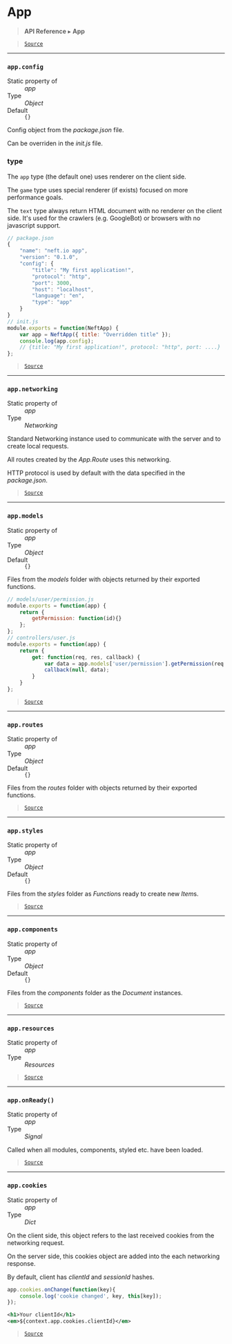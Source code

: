# App

> **API Reference** ▸ **App**

<!-- toc -->

> [`Source`](https://github.com/Neft-io/neft/blob/0b5cbd564c797c2e15986e04d6974b49dc1a8f6a/src/app/index.litcoffee)


* * * 

### `app.config`

<dl><dt>Static property of</dt><dd><i>app</i></dd><dt>Type</dt><dd><i>Object</i></dd><dt>Default</dt><dd><code>{}</code></dd></dl>

Config object from the *package.json* file.

Can be overriden in the *init.js* file.

### type

The `app` type (the default one) uses renderer on the client side.

The `game` type uses special renderer (if exists) focused on more performance goals.

The `text` type always return HTML document with no renderer on the client side.
It's used for the crawlers (e.g. GoogleBot) or browsers with no javascript support.

```javascript
// package.json
{
    "name": "neft.io app",
    "version": "0.1.0",
    "config": {
        "title": "My first application!",
        "protocol": "http",
        "port": 3000,
        "host": "localhost",
        "language": "en",
        "type": "app"
    }
}
// init.js
module.exports = function(NeftApp) {
    var app = NeftApp({ title: "Overridden title" });
    console.log(app.config);
    // {title: "My first application!", protocol: "http", port: ....}
};
```


> [`Source`](https://github.com/Neft-io/neft/blob/0b5cbd564c797c2e15986e04d6974b49dc1a8f6a/src/app/index.litcoffee)


* * * 

### `app.networking`

<dl><dt>Static property of</dt><dd><i>app</i></dd><dt>Type</dt><dd><i>Networking</i></dd></dl>

Standard Networking instance used to communicate
with the server and to create local requests.

All routes created by the *App.Route* uses this networking.

HTTP protocol is used by default with the data specified in the *package.json*.


> [`Source`](https://github.com/Neft-io/neft/blob/0b5cbd564c797c2e15986e04d6974b49dc1a8f6a/src/app/index.litcoffee#networking-appnetworking)


* * * 

### `app.models`

<dl><dt>Static property of</dt><dd><i>app</i></dd><dt>Type</dt><dd><i>Object</i></dd><dt>Default</dt><dd><code>{}</code></dd></dl>

Files from the *models* folder with objects returned by their exported functions.

```javascript
// models/user/permission.js
module.exports = function(app) {
    return {
        getPermission: function(id){}
    };
};
// controllers/user.js
module.exports = function(app) {
    return {
        get: function(req, res, callback) {
            var data = app.models['user/permission'].getPermission(req.params.userId);
            callback(null, data);
        }
    }
};
```


> [`Source`](https://github.com/Neft-io/neft/blob/0b5cbd564c797c2e15986e04d6974b49dc1a8f6a/src/app/index.litcoffee#object-appmodels--)


* * * 

### `app.routes`

<dl><dt>Static property of</dt><dd><i>app</i></dd><dt>Type</dt><dd><i>Object</i></dd><dt>Default</dt><dd><code>{}</code></dd></dl>

Files from the *routes* folder with objects returned by their exported functions.


> [`Source`](https://github.com/Neft-io/neft/blob/0b5cbd564c797c2e15986e04d6974b49dc1a8f6a/src/app/index.litcoffee#object-approutes--)


* * * 

### `app.styles`

<dl><dt>Static property of</dt><dd><i>app</i></dd><dt>Type</dt><dd><i>Object</i></dd><dt>Default</dt><dd><code>{}</code></dd></dl>

Files from the *styles* folder as *Function*s
ready to create new *Item*s.


> [`Source`](https://github.com/Neft-io/neft/blob/0b5cbd564c797c2e15986e04d6974b49dc1a8f6a/src/app/index.litcoffee#object-appstyles--)


* * * 

### `app.components`

<dl><dt>Static property of</dt><dd><i>app</i></dd><dt>Type</dt><dd><i>Object</i></dd><dt>Default</dt><dd><code>{}</code></dd></dl>

Files from the *components* folder as the *Document* instances.


> [`Source`](https://github.com/Neft-io/neft/blob/0b5cbd564c797c2e15986e04d6974b49dc1a8f6a/src/app/index.litcoffee#object-appcomponents--)


* * * 

### `app.resources`

<dl><dt>Static property of</dt><dd><i>app</i></dd><dt>Type</dt><dd><i>Resources</i></dd></dl>


> [`Source`](https://github.com/Neft-io/neft/blob/0b5cbd564c797c2e15986e04d6974b49dc1a8f6a/src/app/index.litcoffee#resources-appresources)


* * * 

### `app.onReady()`

<dl><dt>Static property of</dt><dd><i>app</i></dd><dt>Type</dt><dd><i>Signal</i></dd></dl>

Called when all modules, components, styled etc. have been loaded.


> [`Source`](https://github.com/Neft-io/neft/blob/0b5cbd564c797c2e15986e04d6974b49dc1a8f6a/src/app/index.litcoffee#signal-apponready)


* * * 

### `app.cookies`

<dl><dt>Static property of</dt><dd><i>app</i></dd><dt>Type</dt><dd><i>Dict</i></dd></dl>

On the client side, this object refers to the last received cookies
from the networking request.

On the server side, this cookies object are added into the each networking response.

By default, client has *clientId* and *sessionId* hashes.

```javascript
app.cookies.onChange(function(key){
    console.log('cookie changed', key, this[key]);
});
```

```xml
<h1>Your clientId</h1>
<em>${context.app.cookies.clientId}</em>
```


> [`Source`](https://github.com/Neft-io/neft/blob/0b5cbd564c797c2e15986e04d6974b49dc1a8f6a/src/app/index.litcoffee#dict-appcookies)


